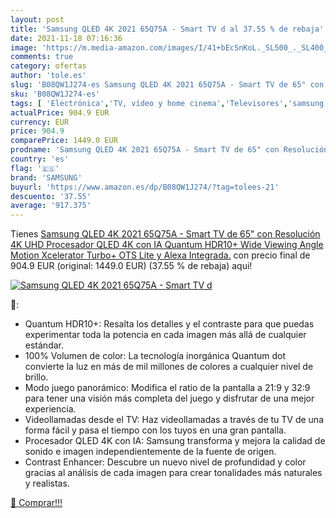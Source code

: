 ```yaml
---
layout: post
title: 'Samsung QLED 4K 2021 65Q75A - Smart TV d al 37.55 % de rebaja'
date: 2021-11-18 07:16:36
image: 'https://m.media-amazon.com/images/I/41+bEcSnKoL._SL500_._SL400_.jpg'
comments: true
category: ofertas
author: 'tole.es'
slug: 'B08QW1J274-es Samsung QLED 4K 2021 65Q75A - Smart TV de 65" con...'
sku: 'B08QW1J274-es'
tags: [ 'Electrónica','TV, vídeo y home cinema','Televisores','samsung','smart','tv', ]
actualPrice: 904.9 EUR
currency: EUR
price: 904.9
comparePrice: 1449.0 EUR
prodname: 'Samsung QLED 4K 2021 65Q75A - Smart TV de 65" con Resolución 4K UHD  Procesador QLED 4K con IA  Quantum HDR10+  Wide Viewing Angle  Motion Xcelerator Turbo+  OTS Lite y Alexa Integrada.'
country: 'es'
flag: '🇪🇸'
brand: 'SAMSUNG'
buyurl: 'https://www.amazon.es/dp/B08QW1J274/?tag=tolees-21'
descuento: '37.55'
average: '917.375'
---
```


Tienes [Samsung QLED 4K 2021 65Q75A - Smart TV de 65" con Resolución 4K UHD  Procesador QLED 4K con IA  Quantum HDR10+  Wide Viewing Angle  Motion Xcelerator Turbo+  OTS Lite y Alexa Integrada.](https://www.amazon.es/dp/B08QW1J274/?tag=tolees-21) con precio final de  904.9 EUR (original: 1449.0 EUR) (37.55 %  de rebaja) aqui!

[![Samsung QLED 4K 2021 65Q75A - Smart TV d](https://m.media-amazon.com/images/I/41+bEcSnKoL._SL500_._SL400_.jpg)](https://www.amazon.es/dp/B08QW1J274/?tag=tolees-21)

🔎:

- Quantum HDR10+: Resalta los detalles y el contraste para que puedas experimentar toda la potencia en cada imagen más allá de cualquier estándar.
- 100% Volumen de color: La tecnología inorgánica Quantum dot convierte la luz en más de mil millones de colores a cualquier nivel de brillo.
- Modo juego panorámico: Modifica el ratio de la pantalla a 21:9 y 32:9 para tener una visión más completa del juego y disfrutar de una mejor experiencia.
- Videollamadas desde el TV: Haz videollamadas a través de tu TV de una forma fácil y pasa el tiempo con los tuyos en una gran pantalla.
- Procesador QLED 4K con IA: Samsung transforma y mejora la calidad de sonido e imagen independientemente de la fuente de origen.
- Contrast Enhancer: Descubre un nuevo nivel de profundidad y color gracias al análisis de cada imagen para crear tonalidades más naturales y realistas.

[🛒 Comprar!!!](https://www.amazon.es/dp/B08QW1J274/?tag=tolees-21)
